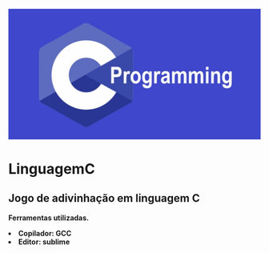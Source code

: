 <img src="https://github.com/marcospatton/LinguagemC/blob/main/c.jpg"></a>
# LinguagemC

<h2><b>Jogo de adivinhação em linguagem C</b></h2>

<p><b>Ferramentas utilizadas.<b></p>
<li><b>Copilador:</b> GCC
<li><b>Editor:</b> sublime

